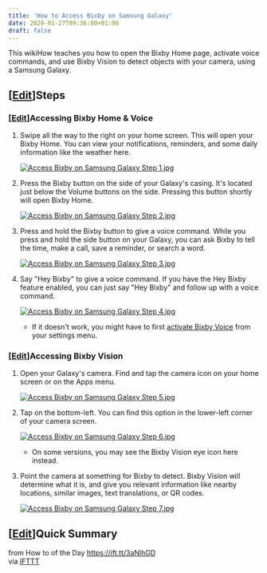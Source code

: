 ```yaml
---
title: 'How to Access Bixby on Samsung Galaxy'
date: 2020-01-27T09:36:00+01:00
draft: false
---
```


This wikiHow teaches you how to open the Bixby Home page, activate voice commands, and use Bixby Vision to detect objects with your camera, using a Samsung Galaxy.

\[[Edit](https://www.wikihow.com/index.php?title=Access-Bixby-on-Samsung-Galaxy&action=edit&section=1 "Edit section: Steps")\]Steps
-----------------------------------------------------------------------------------------------------------------------------------

### \[[Edit](https://www.wikihow.com/index.php?title=Access-Bixby-on-Samsung-Galaxy&action=edit&section=2 "Edit section: Accessing Bixby Home & Voice")\]Accessing Bixby Home & Voice

1.  Swipe all the way to the right on your home screen. This will open your Bixby Home. You can view your notifications, reminders, and some daily information like the weather here.
    
    [![Access Bixby on Samsung Galaxy Step 1.jpg](https://www.wikihow.com/images/thumb/f/fc/Access-Bixby-on-Samsung-Galaxy-Step-1.jpg/aid10458886-v4-728px-Access-Bixby-on-Samsung-Galaxy-Step-1.jpg)](https://www.wikihow.com/Image:Access-Bixby-on-Samsung-Galaxy-Step-1.jpg)
    
2.  Press the Bixby button on the side of your Galaxy's casing. It's located just below the Volume buttons on the side. Pressing this button shortly will open Bixby Home.
    
    [![Access Bixby on Samsung Galaxy Step 2.jpg](https://www.wikihow.com/images/thumb/e/eb/Access-Bixby-on-Samsung-Galaxy-Step-2.jpg/aid10458886-v4-728px-Access-Bixby-on-Samsung-Galaxy-Step-2.jpg)](https://www.wikihow.com/Image:Access-Bixby-on-Samsung-Galaxy-Step-2.jpg)
    
3.  Press and hold the Bixby button to give a voice command. While you press and hold the side button on your Galaxy, you can ask Bixby to tell the time, make a call, save a reminder, or search a word.
    
    [![Access Bixby on Samsung Galaxy Step 3.jpg](https://www.wikihow.com/images/thumb/2/22/Access-Bixby-on-Samsung-Galaxy-Step-3.jpg/aid10458886-v4-728px-Access-Bixby-on-Samsung-Galaxy-Step-3.jpg)](https://www.wikihow.com/Image:Access-Bixby-on-Samsung-Galaxy-Step-3.jpg)
    
4.  Say "Hey Bixby" to give a voice command. If you have the Hey Bixby feature enabled, you can just say "Hey Bixby" and follow up with a voice command.
    
    [![Access Bixby on Samsung Galaxy Step 4.jpg](https://www.wikihow.com/images/thumb/f/ff/Access-Bixby-on-Samsung-Galaxy-Step-4.jpg/aid10458886-v4-728px-Access-Bixby-on-Samsung-Galaxy-Step-4.jpg)](https://www.wikihow.com/Image:Access-Bixby-on-Samsung-Galaxy-Step-4.jpg)
    
    *   If it doesn't work, you might have to first [activate Bixby Voice](https://www.wikihow.com/Activate-Bixby-on-Samsung-Galaxy "Activate Bixby on Samsung Galaxy") from your settings menu.

### \[[Edit](https://www.wikihow.com/index.php?title=Access-Bixby-on-Samsung-Galaxy&action=edit&section=3 "Edit section: Accessing Bixby Vision")\]Accessing Bixby Vision

1.  Open your Galaxy's camera. Find and tap the camera icon on your home screen or on the Apps menu.
    
    [![Access Bixby on Samsung Galaxy Step 5.jpg](https://www.wikihow.com/images/thumb/f/f8/Access-Bixby-on-Samsung-Galaxy-Step-5.jpg/aid10458886-v4-728px-Access-Bixby-on-Samsung-Galaxy-Step-5.jpg)](https://www.wikihow.com/Image:Access-Bixby-on-Samsung-Galaxy-Step-5.jpg)
    
2.  Tap on the bottom-left. You can find this option in the lower-left corner of your camera screen.
    
    [![Access Bixby on Samsung Galaxy Step 6.jpg](https://www.wikihow.com/images/thumb/e/e2/Access-Bixby-on-Samsung-Galaxy-Step-6.jpg/aid10458886-v4-728px-Access-Bixby-on-Samsung-Galaxy-Step-6.jpg)](https://www.wikihow.com/Image:Access-Bixby-on-Samsung-Galaxy-Step-6.jpg)
    
    *   On some versions, you may see the Bixby Vision eye icon here instead.
3.  Point the camera at something for Bixby to detect. Bixby Vision will determine what it is, and give you relevant information like nearby locations, similar images, text translations, or QR codes.
    
    [![Access Bixby on Samsung Galaxy Step 7.jpg](https://www.wikihow.com/images/thumb/3/32/Access-Bixby-on-Samsung-Galaxy-Step-7.jpg/aid10458886-v4-728px-Access-Bixby-on-Samsung-Galaxy-Step-7.jpg)](https://www.wikihow.com/Image:Access-Bixby-on-Samsung-Galaxy-Step-7.jpg)
    

  

\[[Edit](https://www.wikihow.com/index.php?title=Access-Bixby-on-Samsung-Galaxy&action=edit&section=4 "Edit section: Quick Summary")\]Quick Summary
---------------------------------------------------------------------------------------------------------------------------------------------------

  
  
from How to of the Day https://ift.tt/3aNlhGD  
via [IFTTT](https://ifttt.com/?ref=da&site=blogger)
